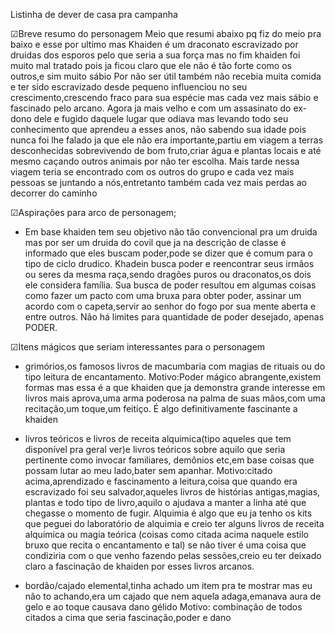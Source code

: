 Listinha de dever de casa pra campanha

☑Breve resumo do personagem
Meio que resumi abaixo pq fiz do meio pra baixo e esse por ultimo mas 
Khaiden é um draconato escravizado por druidas dos esporos pelo que seria a sua força mas no fim khaiden foi muito mal tratado pois ja ficou claro que ele não é tão forte como os outros,e sim muito sábio 
   Por não ser útil também não recebia muita comida e ter sido escravizado desde pequeno influenciou no seu crescimento,crescendo fraco para sua espécie mas cada vez mais sábio e fascinado pelo arcano.
   Agora ja mais velho e com um assasinato do ex-dono dele e fugido daquele lugar que odiava mas levando todo seu conhecimento que aprendeu a esses anos, não sabendo sua idade pois nunca foi lhe falado ja que ele não era importante,partiu em viagem a terras desconhecidas sobrevivendo de bom fruto,criar água e plantas locais e até mesmo caçando outros animais por não ter escolha.
    Mais tarde nessa viagem teria se encontrado com os outros do grupo e cada vez mais pessoas se juntando a nós,entretanto também cada vez mais perdas ao decorrer do caminho 


☑Aspirações para arco de personagem;
- Em base khaiden tem seu objetivo não tão convencional pra um druida mas por ser um druida do covil que ja na descrição de classe é informado que eles buscam poder,pode se dizer que é comum para o tipo de ciclo drudico. Khadein busca poder e reencontrar seus irmãos ou seres da mesma raça,sendo dragões puros ou draconatos,os dois ele considera família. Sua busca de poder resultou em algumas coisas como fazer um pacto com uma bruxa para obter poder, assinar um acordo com o capeta,servir ao senhor do fogo por sua mente aberta e entre outros. Não há limites para quantidade de poder desejado, apenas PODER. 


☑Itens mágicos que seriam interessantes para o personagem
- grimórios,os famosos livros de macumbaria com magias de rituais ou do tipo leitura de encantamento.
Motivo:Poder mágico abrangente,existem formas mas essa é a que khaiden que ja demonstra grande interesse em livros mais aprova,uma arma poderosa na palma de suas mãos,com uma recitação,um toque,um feitiço. É algo definitivamente fascinante a khaiden

- livros teóricos e livros de receita alquimica(tipo aqueles que tem disponível pra geral ver)e livros teóricos sobre aquilo que seria pertinente como invocar familiares, demônios etc,em base coisas que possam lutar ao meu lado,bater sem apanhar.
Motivo:citado acima,aprendizado e fascinamento a leitura,coisa que quando era escravizado foi seu salvador,aqueles livros de histórias antigas,magias, plantas e todo tipo de livro,aquilo o ajudava a manter a linha até que chegasse o momento de fugir. Alquimia é algo que eu ja tenho os kits que peguei do laboratório de alquimia e creio ter alguns livros de receita alquimica ou magia teórica (coisas como citada acima naquele estilo bruxo que recita o encantamento e tal) se não tiver é uma coisa que condiziria com o que venho fazendo pelas sessões,creio eu ter deixado claro a fascinação de khaiden por esses livros arcanos.

- bordão/cajado elemental,tinha achado um item pra te mostrar mas eu não to achando,era um cajado que nem aquela adaga,emanava aura de gelo e ao toque causava dano gélido 
Motivo: combinação de todos citados a cima que seria fascinação,poder e dano